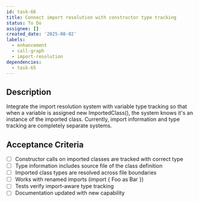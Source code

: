 ```yaml
---
id: task-66
title: Connect import resolution with constructor type tracking
status: To Do
assignee: []
created_date: '2025-08-02'
labels:
  - enhancement
  - call-graph
  - import-resolution
dependencies:
  - task-65
---
```


## Description

Integrate the import resolution system with variable type tracking so that when a variable is assigned new ImportedClass(), the system knows it's an instance of the imported class. Currently, import information and type tracking are completely separate systems.

## Acceptance Criteria

- [ ] Constructor calls on imported classes are tracked with correct type
- [ ] Type information includes source file of the class definition
- [ ] Imported class types are resolved across file boundaries
- [ ] Works with renamed imports (import { Foo as Bar })
- [ ] Tests verify import-aware type tracking
- [ ] Documentation updated with new capability
